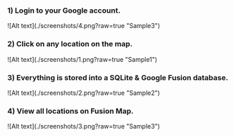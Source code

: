
<h3>1) Login to your Google account.</h3>
![Alt text](./screenshots/4.png?raw=true "Sample3")
<br> 

<h3>2) Click on any location on the map.</h3>
![Alt text](./screenshots/1.png?raw=true "Sample1")
<br> 

<h3>3) Everything is stored into a SQLite & Google Fusion database.</h3>
![Alt text](./screenshots/2.png?raw=true "Sample2")
<br> 

<h3>4) View all locations on Fusion Map.</h3>
![Alt text](./screenshots/3.png?raw=true "Sample3")
